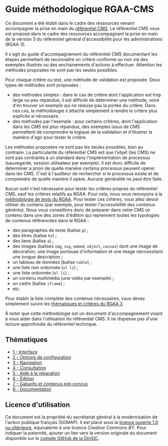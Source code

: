 # Guide méthodologique RGAA-CMS

Ce document a été établi dans le cadre des ressources venant accompagner la prise en main du [référentiel CMS](https://github.com/DISIC/referentiel-cms).
Le référentiel CMS vous est proposé dans le cadre des ressources accompagnant la prise en main de la version 3 du référentiel général d'accessibilité pour les administrations (RGAA&nbsp;3).

Il s'agit du guide d'accompagnement du référentiel CMS documentant les étapes permettant de reconnaître un critère conforme ou non via des exemples illustrés ou des enchainements d'actions à effectuer. Attention les méthodes proposées ne sont pas les seules possibles.

Pour chaque critère ou test, une méthode de validation est proposée. Deux types de méthodes sont proposées :

- des méthodes simples : dans le cas de critère dont l'application est trop large ou peu répandue, il est difficile de déterminer une méthode, voire d'en trouver un exemple qui ne réduise pas la portée du critère. Dans ces cas, la méthodologie s'attache simplement à rendre le critère plus explicite si nécessaire.
- des méthodes par l'exemple : pour certains critères, dont l'application dans les CMS est plus répandue, des exemples issus de CMS permettent de comprendre la logique de la validation et d'illustrer la manière d'agir pour tester le critère.

Les méthodes proposées ne sont pas les seules possibles, bien au contraire. La particularité du référentiel CMS est que l'objet (les CMS) ne sont pas contraints à un standard dans l'implémentation de processus (sauvegarde, session utilisateur par exemple). Il est donc difficile de déterminer a priori de quelle manière certains processus peuvent opérer dans les CMS. C'est à l'auditeur de rechercher si le processus existe et de comprendre de quelle manière il opère. Aucune généralité ne peut être faite.

Aucun outil n'est nécessaire pour tester les critères propres du référentiel CMS, sauf les critères relatifs  au RGAA. Pour cela, nous vous renvoyons à la [méthodologie de tests du RGAA](http://disic.github.io/rgaa_methodologie/). Pour tester ces critères, vous allez devoir utiliser du contenu (par exemple, pour tester l'accessibilité des contenus générés). Nous vous conseillons donc de préparer dans votre CMS un contenu dans une des zones d'édition qui reprennent toutes les typologies de contenus référencées dans le RGAA&nbsp;:
- des paragraphes de texte (balise `p`)&nbsp;;
- des titres (balise `hx`)&nbsp;;
- des liens (balise `a`)&nbsp;;
- des images (balises `img`, `svg`, `embed`, `object`, `canvas`) dont une image de décoration, une image porteuse d'information et une image néccessitant une longue description&nbsp;;
- un tableau de données (balise `table`)&nbsp;;
- une liste non ordonnée (`ul li`)&nbsp;;
- une liste ordonnée (`ol li`)&nbsp;;
- un contenu multimédia (une vidéo par exemple)&nbsp;;
- un cadre (balise `iframe`)&nbsp;;
- etc.

Pour établir la liste complète des contenus nécessaires, vous devez simplement suivre les [thématiques et critères du RGAA 3](http://references.modernisation.gouv.fr/referentiel/criteres.html).

À noter que cette méthodologie est un document d'accompagnement visant à vous aider dans l'utilisation du référentiel CMS. Il ne dispense pas d'une lecture approfondie du référentiel technique.

## Thématiques

 - [1 - Interface](criteres.md#t-1)
 - [2 - Options de configuration](criteres.md#t-2)
 - [3 - Navigation](criteres.md#t-3)
 - [4 - Consultation](criteres.md#t-4)
 - [5 - Aide à la réparation](criteres.md#t-5)
 - [6 - Édition](criteres.md#t-6)
 - [7 - Gabarits et contenus pré-conçus](criteres.md#t-7)
 - [8 - Documentation](criteres.md#t-8)


## Licence d'utilisation

Ce document est la propriété du secrétariat général à la modernisation de l'action publique français (SGMAP). Il est placé sous la [licence ouverte 1.0 ou ultérieure](https://www.etalab.gouv.fr/licence-ouverte-open-licence), équivalente à une licence <i lang="en">Creative Commons BY</i>. Pour indiquer la paternité, ajouter un lien vers la version originale du document disponible sur le [compte <span lang="en">GitHub</span> de la DInSIC](https://github.com/DISIC).

